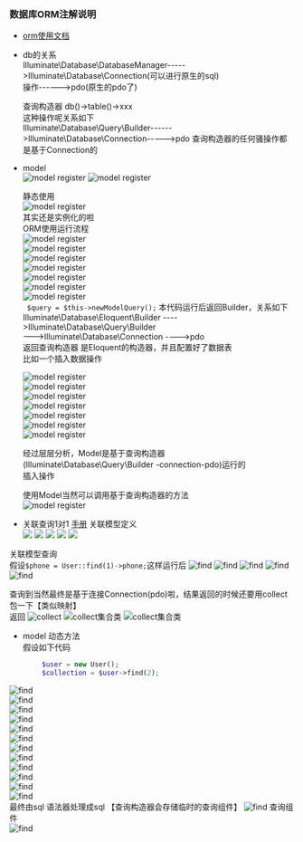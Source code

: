 ### 数据库ORM注解说明
- [orm使用文档](https://learnku.com/docs/laravel/5.5/eloquent/1332)
- db的关系  
  Illuminate\Database\DatabaseManager----->Illuminate\Database\Connection(可以进行原生的sql)  
  操作------>pdo(原生的pdo了)   
  
  
  查询构造器
  db()->table()->xxx   
  这种操作呢关系如下   
  Illuminate\Database\Query\Builder------>Illuminate\Database\Connection----->pdo
  查询构造器的任何骚操作都是基于Connection的
  
- model  
  ![model register](images/model1.png)
  ![model register](images/model2.png)
  
  静态使用  
   ![model register](images/model3.png)  
   其实还是实例化的啦  
   ORM使用运行流程  
   ![model register](images/model4.png)  
   ![model register](images/model5.png)  
   ![model register](images/model6.png)  
   ![model register](images/model7.png)  
   ![model register](images/model8.png)  
   ![model register](images/model9.png)  
   ![model register](images/model10.png)  
  ` $query = $this->newModelQuery();` 本代码运行后返回Builder，关系如下  
  Illuminate\Database\Eloquent\Builder ---->Illuminate\Database\Query\Builder  
  --->Illuminate\Database\Connection ---->pdo  
   返回查询构造器 是Eloquent的构造器，并且配置好了数据表  
   比如一个插入数据操作  
   
   ![model register](images/model-insert1.png)  
   ![model register](images/model-insert2.png)  
   ![model register](images/model-insert3.png)  
   ![model register](images/model-insert4.png)  
   ![model register](images/model-insert5.png)  
   ![model register](images/model-insert6.png)  
   ![model register](images/model-insert7.png)   
   
   经过层层分析，Model是基于查询构造器(Illuminate\Database\Query\Builder -connection-pdo)运行的  
   插入操作
   
    
  使用Model当然可以调用基于查询构造器的方法   
  ![model register](images/model12.png) 
  
- 关联查询1对1
 [手册](https://learnku.com/docs/laravel/5.5/eloquent-relationships/1333) 
 关联模型定义  
 ![](images/relationone1.png)
 ![](images/relationone2.png)
 ![](images/relationone3.png)
 ![](images/relationone4.png)
 ![](images/relationone5.png)
 
 关联模型查询  
 假设`$phone = User::find(1)->phone;`这样运行后
 ![find](images/find1.png)
 ![find](images/find2.png)
 ![find](images/find3.png)
 ![find](images/find4.png)
 ![find](images/find5.png)  
 
 查询到当然最终是基于连接Connection(pdo)啦，结果返回的时候还要用collect包一下【类似映射】  
 返回
 ![collect](images/find6.png) 
  ![collect集合类](images/collection1.png) 
 ![collect集合类](images/collection.png) 
 
- model 动态方法  
假设如下代码  
```php 
        $user = new User();
        $collection = $user->find(2);
```
 ![find](images/find-test1.png)  
 ![find](images/find-test2.png)  
 ![find](images/find-test3.png)  
 ![find](images/find-test4.png)  
 ![find](images/find-test5.png)  
 ![find](images/find-test6.png)  
 ![find](images/find-test7.png)  
 ![find](images/find-test8.png)  
 ![find](images/find-test9.png)  
 ![find](images/find-test10.png)  
 ![find](images/find-test11.png)  
 ![find](images/find-test12.png)  
 最终由sql 语法器处理成sql 【查询构造器会存储临时的查询组件】 
  ![find](images/query-sql.png) 
  查询组件  
   ![find](images/selectComponent.png) 